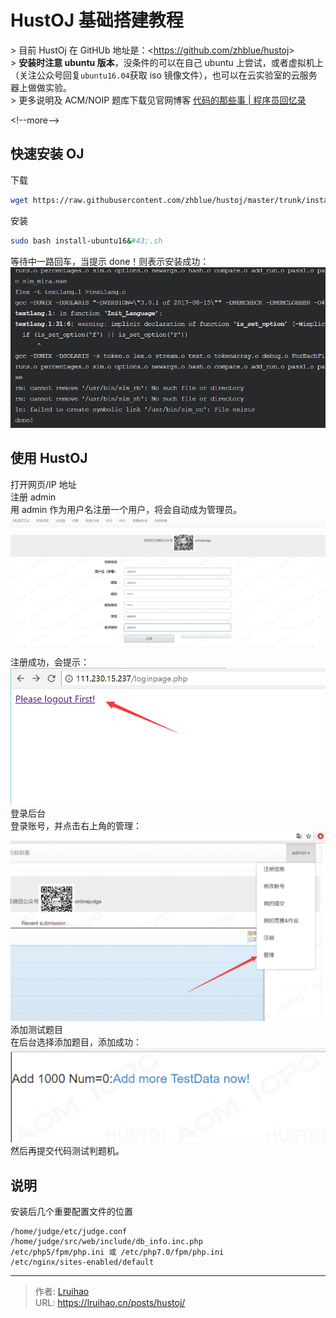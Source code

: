 # HustOJ 基础搭建教程


&gt; 目前 HustOj 在 GitHUb 地址是：&lt;https://github.com/zhblue/hustoj&gt;  
&gt; **安装时注意 ubuntu 版本**，没条件的可以在自己 ubuntu 上尝试，或者虚拟机上（关注公众号回复`ubuntu16.04`获取 iso 镜像文件），也可以在云实验室的云服务器上做做实验。  
&gt; 更多说明及 ACM/NOIP 题库下载见官网博客 [代码的那些事 | 程序员回忆录](http://www.hustoj.com/)

&lt;!--more--&gt;

## 快速安装 OJ

下载

```bash
wget https://raw.githubusercontent.com/zhblue/hustoj/master/trunk/install/install-ubuntu16&#43;.sh
```

安装

```bash
sudo bash install-ubuntu16&#43;.sh
```

等待中一路回车，当提示 done！则表示安装成功：
![](images/1.png)

## 使用 HustOJ

打开网页/IP 地址  
注册 admin  
用 admin 作为用户名注册一个用户，将会自动成为管理员。  
![](images/2.png)  
注册成功，会提示：  
![](images/3.png)  
登录后台  
登录账号，并点击右上角的管理：  
![](images/4.png)  
添加测试题目  
在后台选择添加题目，添加成功：  
![](images/5.png)  
然后再提交代码测试判题机。

## 说明

安装后几个重要配置文件的位置

```
/home/judge/etc/judge.conf
/home/judge/src/web/include/db_info.inc.php
/etc/php5/fpm/php.ini 或 /etc/php7.0/fpm/php.ini
/etc/nginx/sites-enabled/default
```


---

> 作者: [Lruihao](https://github.com/Lruihao)  
> URL: https://lruihao.cn/posts/hustoj/  

